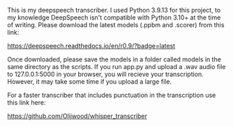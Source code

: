 This is my deepspeech transcriber. I used Python 3.9.13 for this project, to my knowledge DeepSpeech isn't compatible with Python 3.10+ at the time of writing. Please download the latest models (.ppbm and .scorer) from this link:

https://deepspeech.readthedocs.io/en/r0.9/?badge=latest

Once downloaded, please save the models in a folder called models in the same directory as the scripts. If you run app.py and upload a .wav audio file to 127.0.0.1:5000 in your browser, you will recieve your transcription. However, it may take some time if you upload a large file.

For a faster transcriber that includes punctuation in the transcription use this link here:

https://github.com/Olijwood/whisper_transcriber
